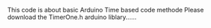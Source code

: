 This code is about basic Arduino Time based code methode 
Please download the TimerOne.h arduino liblary......
